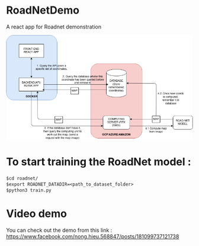 # RoadNetDemo
A react app for Roadnet demonstration

![Alt text](system.png?raw=true "Title")

# To start training the RoadNet model :
```shell 
$cd roadnet/
$export ROADNET_DATADIR=<path_to_dataset_folder>
$python3 train.py
```

# Video demo
You can check out the demo from this link :
https://www.facebook.com/nong.hieu.568847/posts/181099737121738
